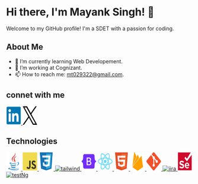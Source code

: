 
# Hi there, I'm Mayank Singh! 👋

Welcome to my GitHub profile! I'm a SDET with a passion for coding.

## About Me

- 🌱 I’m currently learning Web Developement.
- 💼 I’m working at Cognizant.
- 📫 How to reach me: mt029322@gmail.com.


## connet with me

<a href="https://www.linkedin.com/in/mayanksingh-/">
  <img height="50" src="https://raw.githubusercontent.com/devicons/devicon/master/icons/linkedin/linkedin-original.svg" alt="LinkedIn" width="40" height="40"/>
</a>
<a href="https://x.com/MayankSingh_121">
  <img height="50" src="https://raw.githubusercontent.com/devicons/devicon/master/icons/twitter/twitter-original.svg" alt="LinkedIn" width="40" height="36"/>
</a>

## Technologies

<a href="https://docs.oracle.com/en/java/">
  <img height="50" src="https://raw.githubusercontent.com/devicons/devicon/master/icons/java/java-original.svg" alt="LinkedIn" width="40" height="40"/>
</a>
<a href="https://developer.mozilla.org/en-US/docs/Web/JavaScript">
  <img height="50" src="https://raw.githubusercontent.com/devicons/devicon/master/icons/javascript/javascript-original.svg" alt="LinkedIn" width="40" height="36"/>
</a>
<a href="https://developer.mozilla.org/en-US/docs/Web/CSS">
  <img height="50" src="https://raw.githubusercontent.com/devicons/devicon/master/icons/css3/css3-original.svg" alt="LinkedIn" width="40" height="36"/>
</a>
<a href="https://tailwindcss.com/">
  <img height="50" src="https://upload.wikimedia.org/wikipedia/commons/d/d5/Tailwind_CSS_Logo.svg" alt="tailwind" width="40" height="36"/>
</a>
<a href="https://getbootstrap.com/docs/4.1/getting-started/introduction/">
  <img height="50" src="https://raw.githubusercontent.com/devicons/devicon/master/icons/bootstrap/bootstrap-plain.svg" alt="bootstrap" width="40" height="36"/>
</a>
<a href="https://react.dev/">
  <img height="50" src="https://raw.githubusercontent.com/devicons/devicon/master/icons/react/react-original.svg" alt="react" width="40" height="36"/>
</a>
<a href="https://developer.mozilla.org/en-US/docs/Web/HTML">
  <img height="50" src="https://raw.githubusercontent.com/devicons/devicon/master/icons/html5/html5-original.svg" alt="html" width="40" height="36"/>
</a>
<a href="https://firebase.google.com/docs">
  <img height="50" src="https://raw.githubusercontent.com/devicons/devicon/master/icons/firebase/firebase-plain.svg" alt="firebase" width="40" height="36"/>
</a>
<a href="https://www.git-scm.com/doc">
  <img height="50" src="https://raw.githubusercontent.com/devicons/devicon/master/icons/git/git-original.svg" alt="git" width="40" height="36"/>
</a>
<a href="https://confluence.atlassian.com/jira">
  <img height="50" src="https://cdn.jsdelivr.net/gh/devicons/devicon/icons/jira/jira-original.svg" alt="jira" width="40" height="36"/>
</a>
<a href="https://www.selenium.dev/documentation/">
  <img height="50" src="https://raw.githubusercontent.com/devicons/devicon/master/icons/selenium/selenium-original.svg" alt="Selenium" width="40" height="36"/>
</a>
<a href="https://testng-docs.readthedocs.io/">
  <img height="50" src="https://avatars.githubusercontent.com/u/15051361?s=200&v=4" alt="testNg" width="40" height="36"/>
</a>
